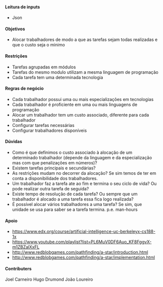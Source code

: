#### Leitura de inputs ####
 * Json

#### Objetivos ####
 * Alocar trabalhadores de modo a que as tarefas sejam todas realizadas e que o custo seja o minimo

#### Restrições ####
 * Tarefas agrupadas em módulos
 * Tarefas do mesmo modulo utilizam a mesma linguagem de programação
 * Cada tarefa tem uma determinada tecnologia

#### Regras de negócio ####
 * Cada trabalhador possui uma ou mais especializações em tecnologias
 * Cada trabalhador é proficiente em uma ou mais linguagens de programação
 * Alocar um trabalhador tem um custo associado, diferente para cada trabalhador
 * Configurar tarefas necessárias
 * Configurar trabalhadores disponíveis

#### Dúvidas ####
 * Como é que definimos o custo associado à alocação de um determinado trabalhador (depende da linguagem e da especialização mas com que penalizações em números)?
 * Existem tarefas principais e secundárias?
 * As restrições mudam no decorrer da alocação? Se sim temos de ter em conta a disponibilidade dos trabalhadores.
 * Um trabalhador faz a tarefa ate ao fim e termina o seu ciclo de vida? Ou pode realizar outra tarefa de seguida?
 * Existe tempo de resolução de cada tarefa? Ou sempre que um trabalhador é alocado a uma tarefa essa fica logo realizada?
 * É possível alocar vários trabalhadores a uma tarefa? Se sim, que unidade se usa para saber se a tarefa termina. p.e. man-hours

#### Apoio ####
 * https://www.edx.org/course/artificial-intelligence-uc-berkeleyx-cs188-1x
 * https://www.youtube.com/playlist?list=PL6MuV0DF6Auo_KF8FggvX-m1ZBZalXxFL
 * http://www.redblobgames.com/pathfinding/a-star/introduction.html
 * http://www.redblobgames.com/pathfinding/a-star/implementation.html

#### Contributers ####
Joel Carneiro
Hugo Drumond
João Loureiro